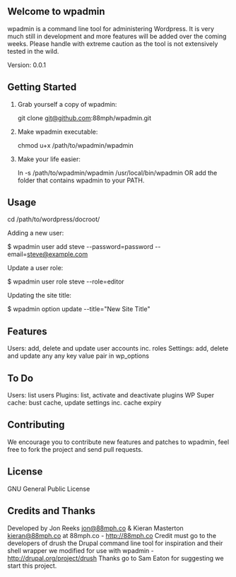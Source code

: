Welcome to wpadmin
------------------

wpadmin is a command line tool for administering Wordpress. It is very much still in development and more features will be added over the coming weeks. Please handle with extreme caution as the tool is not extensively tested in the wild. 

Version: 0.0.1

Getting Started
---------------

1. Grab yourself a copy of wpadmin:

    git clone git@github.com:88mph/wpadmin.git

2. Make wpadmin executable:

    chmod u+x /path/to/wpadmin/wpadmin

3. Make your life easier:

    ln -s /path/to/wpadmin/wpadmin /usr/local/bin/wpadmin OR add the folder that contains wpadmin to your PATH.
   
   
Usage
-----

cd /path/to/wordpress/docroot/

Adding a new user:

$ wpadmin user add steve --password=password --email=steve@example.com

Update a user role:

$ wpadmin user role steve --role=editor

Updating the site title:

$ wpadmin option update --title="New Site Title"

Features
--------

Users: add, delete and update user accounts inc. roles
Settings: add, delete and update any any key value pair in wp_options

To Do
------

Users: list users
Plugins: list, activate and deactivate plugins
WP Super cache: bust cache, update settings inc. cache expiry


Contributing
------------

We encourage you to contribute new features and patches to wpadmin, feel free to fork the project and send pull requests.

License
-------

GNU General Public License

Credits and Thanks
------------------

Developed by Jon Reeks <jon@88mph.co> & Kieran Masterton <kieran@88mph.co> at 88mph.co - http://88mph.co
Credit must go to the developers of drush the Drupal command line tool for inspiration and their shell wrapper we modified for use with wpadmin - http://drupal.org/project/drush
Thanks go to Sam Eaton for suggesting we start this project. 